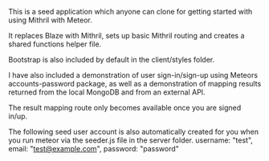 This is a seed application which anyone can clone for getting started with using Mithril with Meteor.    

It replaces Blaze with Mithril, sets up basic Mithril routing and creates a shared functions helper file.

Bootstrap is also included by default in the client/styles folder. 

I have also included a demonstration of user sign-in/sign-up using Meteors accounts-password package,
as well as a demonstration of mapping results returned from the local MongoDB and from an external API.

The result mapping route only becomes available once you are signed in/up. 

The following seed user account is also automatically created for you when you run meteor via the seeder.js file in the server folder.
    username: "test",
    email: "test@example.com",
    password: "password"


